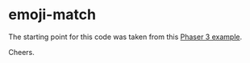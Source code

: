 # emoji-match

The starting point for this code was taken from this [Phaser 3 example](https://github.com/photonstorm/phaser3-examples/tree/master/public/src/games/emoji%20match).

Cheers.
